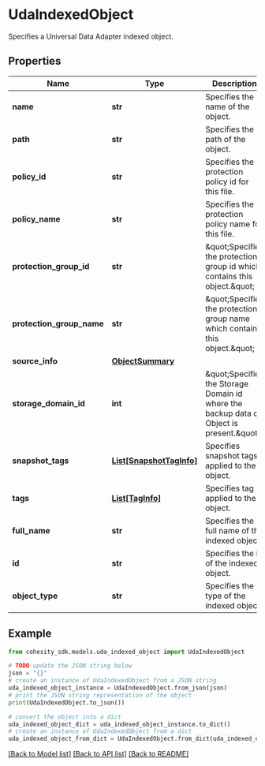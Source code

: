 # UdaIndexedObject

Specifies a Universal Data Adapter indexed object.

## Properties

Name | Type | Description | Notes
------------ | ------------- | ------------- | -------------
**name** | **str** | Specifies the name of the object. | [optional] 
**path** | **str** | Specifies the path of the object. | [optional] 
**policy_id** | **str** | Specifies the protection policy id for this file. | [optional] 
**policy_name** | **str** | Specifies the protection policy name for this file. | [optional] 
**protection_group_id** | **str** | \&quot;Specifies the protection group id which contains this object.\&quot; | [optional] 
**protection_group_name** | **str** | \&quot;Specifies the protection group name which contains this object.\&quot; | [optional] 
**source_info** | [**ObjectSummary**](ObjectSummary.md) |  | [optional] 
**storage_domain_id** | **int** | \&quot;Specifies the Storage Domain id where the backup data of Object is present.\&quot; | [optional] 
**snapshot_tags** | [**List[SnapshotTagInfo]**](SnapshotTagInfo.md) | Specifies snapshot tags applied to the object. | [optional] 
**tags** | [**List[TagInfo]**](TagInfo.md) | Specifies tag applied to the object. | [optional] 
**full_name** | **str** | Specifies the full name of the indexed object. | [optional] 
**id** | **str** | Specifies the id of the indexed object. | [optional] 
**object_type** | **str** | Specifies the type of the indexed object. | [optional] 

## Example

```python
from cohesity_sdk.models.uda_indexed_object import UdaIndexedObject

# TODO update the JSON string below
json = "{}"
# create an instance of UdaIndexedObject from a JSON string
uda_indexed_object_instance = UdaIndexedObject.from_json(json)
# print the JSON string representation of the object
print(UdaIndexedObject.to_json())

# convert the object into a dict
uda_indexed_object_dict = uda_indexed_object_instance.to_dict()
# create an instance of UdaIndexedObject from a dict
uda_indexed_object_from_dict = UdaIndexedObject.from_dict(uda_indexed_object_dict)
```
[[Back to Model list]](../README.md#documentation-for-models) [[Back to API list]](../README.md#documentation-for-api-endpoints) [[Back to README]](../README.md)


